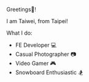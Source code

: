 <!--
**taiweituan/taiweituan** is a ✨ _special_ ✨ repository because its `README.md` (this file) appears on your GitHub profile.

Here are some ideas to get you started:

- 🔭 I’m currently working on ...
- 🌱 I’m currently learning ...
- 👯 I’m looking to collaborate on ...
- 🤔 I’m looking for help with ...
- 💬 Ask me about ...
- 📫 How to reach me: ...
- 😄 Pronouns: ...
- ⚡ Fun fact: ...
-->

Greetings👋!

I am Taiwei, from Taipei!

What I do:
- FE Developer 💻
- Casual Photographer 📷
- Video Gamer 🎮
- Snowboard Enthusiastic 🏂
